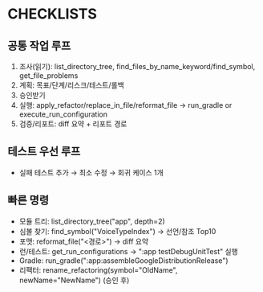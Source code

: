 # CHECKLISTS

## 공통 작업 루프
1) 조사(읽기): list_directory_tree, find_files_by_name_keyword/find_symbol, get_file_problems
2) 계획: 목표/단계/리스크/테스트/롤백
3) 승인받기
4) 실행: apply_refactor/replace_in_file/reformat_file → run_gradle or execute_run_configuration
5) 검증/리포트: diff 요약 + 리포트 경로

## 테스트 우선 루프
- 실패 테스트 추가 → 최소 수정 → 회귀 케이스 1개

## 빠른 명령
- 모듈 트리: list_directory_tree("app", depth=2)
- 심볼 찾기: find_symbol("VoiceTypeIndex") → 선언/참조 Top10
- 포맷: reformat_file("<경로>") → diff 요약
- 런/테스트: get_run_configurations → ":app testDebugUnitTest" 실행
- Gradle: run_gradle(":app:assembleGoogleDistributionRelease")
- 리팩터: rename_refactoring(symbol="OldName", newName="NewName") (승인 후)
